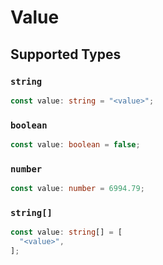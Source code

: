 # Value


## Supported Types

### `string`

```typescript
const value: string = "<value>";
```

### `boolean`

```typescript
const value: boolean = false;
```

### `number`

```typescript
const value: number = 6994.79;
```

### `string[]`

```typescript
const value: string[] = [
  "<value>",
];
```

